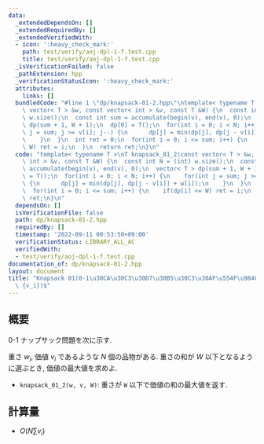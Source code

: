 ```yaml
---
data:
  _extendedDependsOn: []
  _extendedRequiredBy: []
  _extendedVerifiedWith:
  - icon: ':heavy_check_mark:'
    path: test/verify/aoj-dpl-1-f.test.cpp
    title: test/verify/aoj-dpl-1-f.test.cpp
  _isVerificationFailed: false
  _pathExtension: hpp
  _verificationStatusIcon: ':heavy_check_mark:'
  attributes:
    links: []
  bundledCode: "#line 1 \"dp/knapsack-01-2.hpp\"\ntemplate< typename T >\nT knapsack_01_2(const\
    \ vector< T > &w, const vector< int > &v, const T &W) {\n  const int N = (int)\
    \ w.size();\n  const int sum = accumulate(begin(v), end(v), 0);\n  vector< T >\
    \ dp(sum + 1, W + 1);\n  dp[0] = T();\n  for(int i = 0; i < N; i++) {\n    for(int\
    \ j = sum; j >= v[i]; j--) {\n      dp[j] = min(dp[j], dp[j - v[i]] + w[i]);\n\
    \    }\n  }\n  int ret = 0;\n  for(int i = 0; i <= sum; i++) {\n    if(dp[i] <=\
    \ W) ret = i;\n  }\n  return ret;\n}\n"
  code: "template< typename T >\nT knapsack_01_2(const vector< T > &w, const vector<\
    \ int > &v, const T &W) {\n  const int N = (int) w.size();\n  const int sum =\
    \ accumulate(begin(v), end(v), 0);\n  vector< T > dp(sum + 1, W + 1);\n  dp[0]\
    \ = T();\n  for(int i = 0; i < N; i++) {\n    for(int j = sum; j >= v[i]; j--)\
    \ {\n      dp[j] = min(dp[j], dp[j - v[i]] + w[i]);\n    }\n  }\n  int ret = 0;\n\
    \  for(int i = 0; i <= sum; i++) {\n    if(dp[i] <= W) ret = i;\n  }\n  return\
    \ ret;\n}\n"
  dependsOn: []
  isVerificationFile: false
  path: dp/knapsack-01-2.hpp
  requiredBy: []
  timestamp: '2022-09-11 00:53:50+09:00'
  verificationStatus: LIBRARY_ALL_AC
  verifiedWith:
  - test/verify/aoj-dpl-1-f.test.cpp
documentation_of: dp/knapsack-01-2.hpp
layout: document
title: "Knapsack 01(0-1\u30CA\u30C3\u30D7\u30B5\u30C3\u30AF\u554F\u984C) $O(N \\sum\
  \ {v_i})$"
---
```


## 概要

0-1 ナップサック問題を次に示す.

重さ $w_i$, 価値 $v_i$ であるような $N$ 個の品物がある. 重さの和が $W$ 以下となるように選ぶとき, 価値の最大値を求めよ.

* `knapsack_01_2(w, v, W)`: 重さが `W` 以下で価値の和の最大値を返す.

## 計算量

* $O(N \sum {v_i})$
